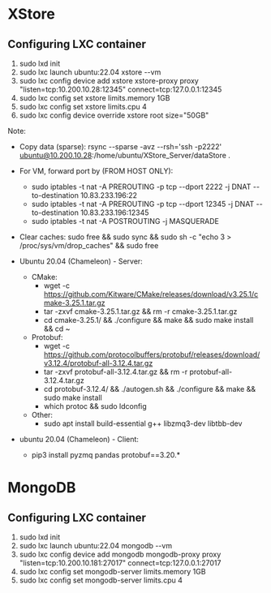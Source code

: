# XStore

## Configuring LXC container
1. sudo lxd init
2. sudo lxc launch ubuntu:22.04 xstore --vm
3. sudo lxc config device add xstore xstore-proxy proxy "listen=tcp:10.200.10.28:12345" connect=tcp:127.0.0.1:12345
4. sudo lxc config set xstore limits.memory 1GB
5. sudo lxc config set xstore limits.cpu 4
6. sudo lxc config device override xstore root size="50GB"


Note:
* Copy data (sparse): rsync --sparse -avz --rsh='ssh -p2222' ubuntu@10.200.10.28:/home/ubuntu/XStore_Server/dataStore .

* For VM, forward port by (FROM HOST ONLY):
  * sudo iptables -t nat -A PREROUTING -p tcp --dport 2222 -j DNAT --to-destination 10.83.233.196:22
  * sudo iptables -t nat -A PREROUTING -p tcp --dport 12345 -j DNAT --to-destination 10.83.233.196:12345
  * sudo iptables -t nat -A POSTROUTING -j MASQUERADE

* Clear caches: sudo free && sudo sync && sudo sh -c "echo 3 > /proc/sys/vm/drop_caches" && sudo free

* Ubuntu 20.04 (Chameleon) - Server:
  * CMake:
    * wget -c https://github.com/Kitware/CMake/releases/download/v3.25.1/cmake-3.25.1.tar.gz
    * tar -zxvf cmake-3.25.1.tar.gz && rm -r cmake-3.25.1.tar.gz
    * cd cmake-3.25.1/ && ./configure && make && sudo make install && cd ~
  * Protobuf:
    * wget -c https://github.com/protocolbuffers/protobuf/releases/download/v3.12.4/protobuf-all-3.12.4.tar.gz
    * tar -zxvf protobuf-all-3.12.4.tar.gz && rm -r protobuf-all-3.12.4.tar.gz
    * cd protobuf-3.12.4/ && ./autogen.sh && ./configure && make && sudo make install
    * which protoc && sudo ldconfig
  * Other:
    * sudo apt install build-essential g++ libzmq3-dev libtbb-dev

* ubuntu 20.04 (Chameleon) - Client:
  * pip3 install pyzmq pandas protobuf==3.20.*


# MongoDB

## Configuring LXC container
1. sudo lxd init
2. sudo lxc launch ubuntu:22.04 mongodb --vm
3. sudo lxc config device add mongodb mongodb-proxy proxy "listen=tcp:10.200.10.181:27017" connect=tcp:127.0.0.1:27017
4. sudo lxc config set mongodb-server limits.memory 1GB
5. sudo lxc config set mongodb-server limits.cpu 4